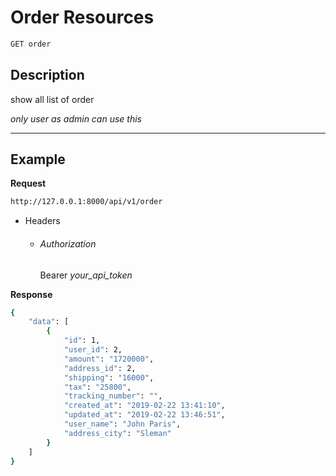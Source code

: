 # Order Resources

```bash
GET order
```
## Description
show all list of order

_only user as admin can use this_
***
## Example

**Request**

```bash
http://127.0.0.1:8000/api/v1/order
```
- Headers
    - ###### Authorization
        Bearer _your_api_token_

**Response**

```bash
{
    "data": [
        {
            "id": 1,
            "user_id": 2,
            "amount": "1720000",
            "address_id": 2,
            "shipping": "16000",
            "tax": "25800",
            "tracking_number": "",
            "created_at": "2019-02-22 13:41:10",
            "updated_at": "2019-02-22 13:46:51",
            "user_name": "John Paris",
            "address_city": "Sleman"
        }
    ]
}
```
